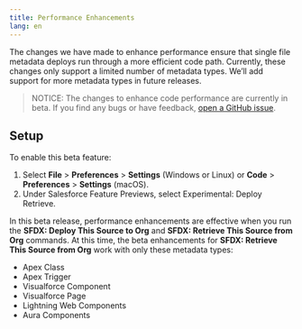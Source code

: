 ```yaml
---
title: Performance Enhancements
lang: en
---
```


The changes we have made to enhance performance ensure that single file metadata deploys run through a more efficient code path. Currently, these changes only support a limited number of metadata types. We’ll add support for more metadata types in future releases.

> NOTICE: The changes to enhance code performance are currently in beta. If you find any bugs or have feedback, [open a GitHub issue](./en/bugs-and-feedback).

## Setup

To enable this beta feature:

1. Select **File** > **Preferences** > **Settings** (Windows or Linux) or **Code** > **Preferences** > **Settings** (macOS).
1. Under Salesforce Feature Previews, select Experimental: Deploy Retrieve.

In this beta release, performance enhancements are effective when you run the **SFDX: Deploy This Source to Org** and **SFDX: Retrieve This Source from Org** commands. At this time, the beta enhancements for **SFDX: Retrieve This Source from Org** work with only these metadata types:

- Apex Class
- Apex Trigger
- Visualforce Component
- Visualforce Page
- Lightning Web Components
- Aura Components
